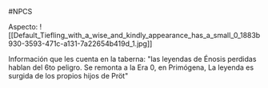 #NPCS 

Aspecto:
	![[Default_Tiefling_with_a_wise_and_kindly_appearance_has_a_small_0_1883b930-3593-471c-a131-7a22654b419d_1.jpg]]


Información que les cuenta en la taberna:
	"las leyendas de Énosis perdidas hablan del 6to peligro. Se remonta a la Era 0, en Primógena, La leyenda es surgida de los propios hijos de Pröt"